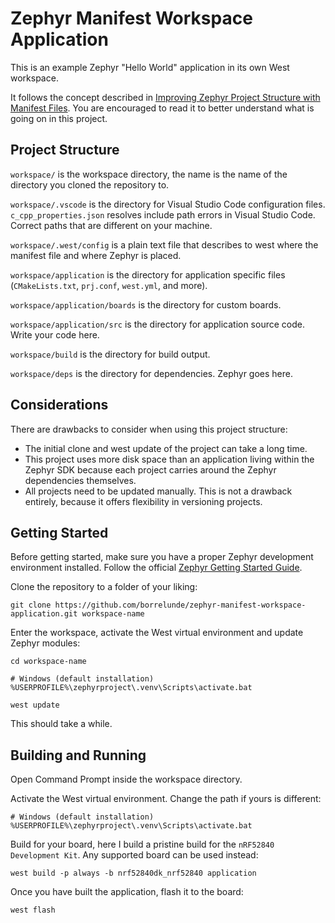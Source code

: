 # Zephyr Manifest Workspace Application

This is an example Zephyr "Hello World" application in its own West workspace.

It follows the concept described in [Improving Zephyr Project Structure with Manifest Files](https://blog.golioth.io/improving-zephyr-project-structure-with-manifest-files/). You are encouraged to read it to better understand what is going on in this project.

## Project Structure

`workspace/` is the workspace directory, the name is the name of the directory you cloned the repository to.

`workspace/.vscode` is the directory for Visual Studio Code configuration files. `c_cpp_properties.json` resolves include path errors in Visual Studio Code. Correct paths that are different on your machine.

`workspace/.west/config` is a plain text file that describes to west where the manifest file and where Zephyr is placed.

`workspace/application` is the directory for application specific files (`CMakeLists.txt`, `prj.conf`, `west.yml`, and more).

`workspace/application/boards` is the directory for custom boards.

`workspace/application/src` is the directory for application source code. Write your code here.

`workspace/build` is the directory for build output.

`workspace/deps` is the directory for dependencies. Zephyr goes here.

## Considerations

There are drawbacks to consider when using this project structure:

- The initial clone and west update of the project can take a long time.
- This project uses more disk space than an application living within the Zephyr SDK because each project carries around the Zephyr dependencies themselves.
- All projects need to be updated manually. This is not a drawback entirely, because it offers flexibility in versioning projects.

## Getting Started

Before getting started, make sure you have a proper Zephyr development environment installed. Follow the official [Zephyr Getting Started Guide](https://docs.zephyrproject.org/latest/develop/getting_started/index.html).

Clone the repository to a folder of your liking:

```shell
git clone https://github.com/borrelunde/zephyr-manifest-workspace-application.git workspace-name
```

Enter the workspace, activate the West virtual environment and update Zephyr modules:

```shell
cd workspace-name

# Windows (default installation)
%USERPROFILE%\zephyrproject\.venv\Scripts\activate.bat

west update
```

This should take a while.

## Building and Running

Open Command Prompt inside the workspace directory.

Activate the West virtual environment. Change the path if yours is different:

```shell
# Windows (default installation)
%USERPROFILE%\zephyrproject\.venv\Scripts\activate.bat
```

Build for your board, here I build a pristine build for the `nRF52840 Development Kit`. Any supported board can be used instead:

```shell
west build -p always -b nrf52840dk_nrf52840 application
```

Once you have built the application, flash it to the board:

```shell
west flash
```
